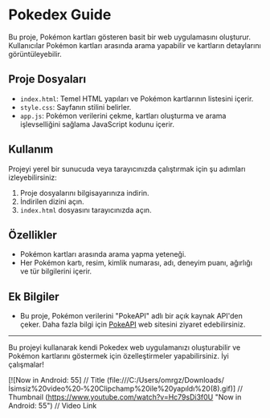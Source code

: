 # Pokedex Guide

Bu proje, Pokémon kartları gösteren basit bir web uygulamasını oluşturur. Kullanıcılar Pokémon kartları arasında arama yapabilir ve kartların detaylarını görüntüleyebilir.

## Proje Dosyaları

- `index.html`: Temel HTML yapıları ve Pokémon kartlarının listesini içerir.
- `style.css`: Sayfanın stilini belirler.
- `app.js`: Pokémon verilerini çekme, kartları oluşturma ve arama işlevselliğini sağlama JavaScript kodunu içerir.

## Kullanım

Projeyi yerel bir sunucuda veya tarayıcınızda çalıştırmak için şu adımları izleyebilirsiniz:

1. Proje dosyalarını bilgisayarınıza indirin.
2. İndirilen dizini açın.
3. `index.html` dosyasını tarayıcınızda açın.

## Özellikler

- Pokémon kartları arasında arama yapma yeteneği.
- Her Pokémon kartı, resim, kimlik numarası, adı, deneyim puanı, ağırlığı ve tür bilgilerini içerir.

## Ek Bilgiler

- Bu proje, Pokémon verilerini "PokeAPI" adlı bir açık kaynak API'den çeker. Daha fazla bilgi için [PokeAPI](https://pokeapi.co/) web sitesini ziyaret edebilirsiniz.

---

Bu projeyi kullanarak kendi Pokedex web uygulamanızı oluşturabilir ve Pokémon kartlarını göstermek için özelleştirmeler yapabilirsiniz. İyi çalışmalar!


[![Now in Android: 55] // Title
(file:///C:/Users/omrgz/Downloads/İsimsiz%20video%20‐%20Clipchamp%20ile%20yapıldı%20(8).gif)] // Thumbnail
(https://www.youtube.com/watch?v=Hc79sDi3f0U "Now in Android: 55") // Video Link
